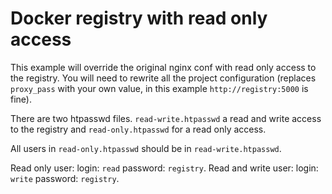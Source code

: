 # Docker registry with read only access

This example will override the original nginx conf with read only access to the registry. You will need to rewrite all the project configuration (replaces `proxy_pass` with your own value, in this example `http://registry:5000` is fine).

There are two htpasswd files. `read-write.htpasswd` a read and write access to the registry and `read-only.htpasswd` for a read only access.

All users in `read-only.htpasswd` should be in `read-write.htpasswd`.

Read only user: login: `read` password: `registry`.
Read and write user: login: `write` password: `registry`.
